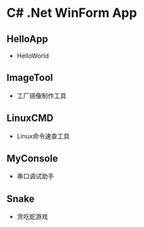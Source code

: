 # C# .Net WinForm App

## HelloApp
* HelloWorld

## ImageTool
* 工厂镜像制作工具

## LinuxCMD
* Linux命令速查工具

## MyConsole
* 串口调试助手

## Snake
* 贪吃蛇游戏